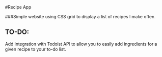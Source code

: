 #Recipe App

###Simple website using CSS grid to display a list of recipes I make often.

## TO-DO:
Add integration with Todoist API to allow you to easily add ingredients for a given recipe to your to-do list.


